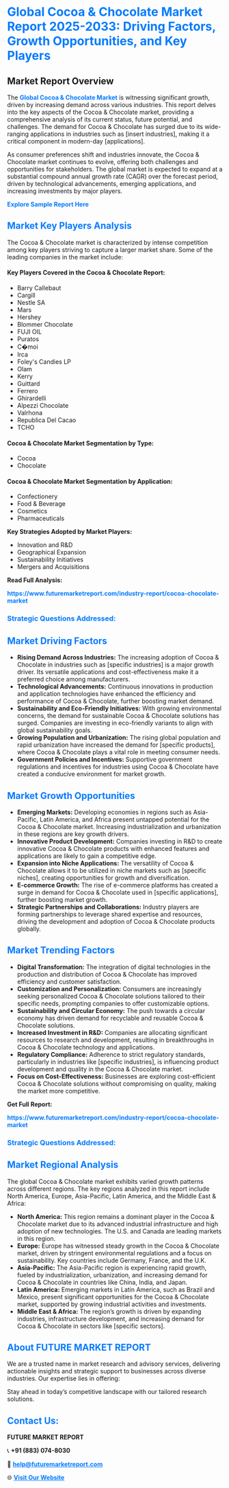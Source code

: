 <h1 style="color: #007BFF;">Global Cocoa & Chocolate Market Report 2025-2033: Driving Factors, Growth Opportunities, and Key Players</h1>

<section id="overview">
<h2>Market Report Overview</h2>
<p>The <a href="https://www.futuremarketreport.com/industry-report/cocoa-chocolate-market" style="color: #007BFF; text-decoration: none;"><strong>Global Cocoa & Chocolate Market</strong></a> is witnessing significant growth, driven by increasing demand across various industries. This report delves into the key aspects of the Cocoa & Chocolate market, providing a comprehensive analysis of its current status, future potential, and challenges. The demand for Cocoa & Chocolate has surged due to its wide-ranging applications in industries such as [insert industries], making it a critical component in modern-day [applications].</p>
<p>As consumer preferences shift and industries innovate, the Cocoa & Chocolate market continues to evolve, offering both challenges and opportunities for stakeholders. The global market is expected to expand at a substantial compound annual growth rate (CAGR) over the forecast period, driven by technological advancements, emerging applications, and increasing investments by major players.</p>
</section>

<section id="overview">
<p><a href="https://www.futuremarketreport.com/request-sample/reportId=26365" style="color: #007BFF; text-decoration: none;"><strong>Explore Sample Report Here</strong></a></p>
</section>

<section id="key-players">
<h2 style="color: #007BFF;">Market Key Players Analysis</h2>
<p>The Cocoa & Chocolate market is characterized by intense competition among key players striving to capture a larger market share. Some of the leading companies in the market include:</p>
<h4>Key Players Covered in the Cocoa & Chocolate Report:</h4>
<ul><li>Barry Callebaut</li><li>Cargill</li><li>Nestle SA</li><li>Mars</li><li>Hershey</li><li>Blommer Chocolate</li><li>FUJI OIL</li><li>Puratos</li><li>C�moi</li><li>Irca</li><li>Foley&#039;s Candies LP</li><li>Olam</li><li>Kerry</li><li>Guittard</li><li>Ferrero</li><li>Ghirardelli</li><li>Alpezzi Chocolate</li><li>Valrhona</li><li>Republica Del Cacao</li><li>TCHO</li></ul>
<h4>Cocoa & Chocolate Market Segmentation by Type:</h4>
<ul><li>Cocoa</li><li>Chocolate</li></ul>

<h4>Cocoa & Chocolate Market Segmentation by Application:</h4>
<ul><li>Confectionery</li><li>Food &amp; Beverage</li><li>Cosmetics</li><li>Pharmaceuticals</li></ul>
<p><strong>Key Strategies Adopted by Market Players:</strong></p>
<ul>
<li>Innovation and R&D</li>
<li>Geographical Expansion</li>
<li>Sustainability Initiatives</li>
<li>Mergers and Acquisitions</li>
</ul>
</section>

<section>
<p><strong>Read Full Analysis: </strong></p><a href="https://www.futuremarketreport.com/industry-report/cocoa-chocolate-market" style="color: #007BFF; text-decoration: none;"><strong>https://www.futuremarketreport.com/industry-report/cocoa-chocolate-market</strong></a>
<h3 style="color: #007BFF;">Strategic Questions Addressed:</h3>
</section>

<section id="driving-factors">
<h2 style="color: #007BFF;">Market Driving Factors</h2>
<ul>
<li><strong>Rising Demand Across Industries:</strong> The increasing adoption of Cocoa & Chocolate in industries such as [specific industries] is a major growth driver. Its versatile applications and cost-effectiveness make it a preferred choice among manufacturers.</li>
<li><strong>Technological Advancements:</strong> Continuous innovations in production and application technologies have enhanced the efficiency and performance of Cocoa & Chocolate, further boosting market demand.</li>
<li><strong>Sustainability and Eco-Friendly Initiatives:</strong> With growing environmental concerns, the demand for sustainable Cocoa & Chocolate solutions has surged. Companies are investing in eco-friendly variants to align with global sustainability goals.</li>
<li><strong>Growing Population and Urbanization:</strong> The rising global population and rapid urbanization have increased the demand for [specific products], where Cocoa & Chocolate plays a vital role in meeting consumer needs.</li>
<li><strong>Government Policies and Incentives:</strong> Supportive government regulations and incentives for industries using Cocoa & Chocolate have created a conducive environment for market growth.</li>
</ul>
</section>

<section id="growth-opportunities">
<h2 style="color: #007BFF;">Market Growth Opportunities</h2>
<ul>
<li><strong>Emerging Markets:</strong> Developing economies in regions such as Asia-Pacific, Latin America, and Africa present untapped potential for the Cocoa & Chocolate market. Increasing industrialization and urbanization in these regions are key growth drivers.</li>
<li><strong>Innovative Product Development:</strong> Companies investing in R&D to create innovative Cocoa & Chocolate products with enhanced features and applications are likely to gain a competitive edge.</li>
<li><strong>Expansion into Niche Applications:</strong> The versatility of Cocoa & Chocolate allows it to be utilized in niche markets such as [specific niches], creating opportunities for growth and diversification.</li>
<li><strong>E-commerce Growth:</strong> The rise of e-commerce platforms has created a surge in demand for Cocoa & Chocolate used in [specific applications], further boosting market growth.</li>
<li><strong>Strategic Partnerships and Collaborations:</strong> Industry players are forming partnerships to leverage shared expertise and resources, driving the development and adoption of Cocoa & Chocolate products globally.</li>
</ul>
</section>

<section id="trending-factors">
<h2 style="color: #007BFF;">Market Trending Factors</h2>
<ul>
<li><strong>Digital Transformation:</strong> The integration of digital technologies in the production and distribution of Cocoa & Chocolate has improved efficiency and customer satisfaction.</li>
<li><strong>Customization and Personalization:</strong> Consumers are increasingly seeking personalized Cocoa & Chocolate solutions tailored to their specific needs, prompting companies to offer customizable options.</li>
<li><strong>Sustainability and Circular Economy:</strong> The push towards a circular economy has driven demand for recyclable and reusable Cocoa & Chocolate solutions.</li>
<li><strong>Increased Investment in R&D:</strong> Companies are allocating significant resources to research and development, resulting in breakthroughs in Cocoa & Chocolate technology and applications.</li>
<li><strong>Regulatory Compliance:</strong> Adherence to strict regulatory standards, particularly in industries like [specific industries], is influencing product development and quality in the Cocoa & Chocolate market.</li>
<li><strong>Focus on Cost-Effectiveness:</strong> Businesses are exploring cost-efficient Cocoa & Chocolate solutions without compromising on quality, making the market more competitive.</li>
</ul>
</section>

<section>
<p><strong>Get Full Report: </strong></p><a href="https://www.futuremarketreport.com/industry-report/cocoa-chocolate-market" style="color: #007BFF; text-decoration: none;"><strong>https://www.futuremarketreport.com/industry-report/cocoa-chocolate-market</strong></a>
<h3 style="color: #007BFF;">Strategic Questions Addressed:</h3>
</section>


<section id="regional-analysis">
<h2 style="color: #007BFF;">Market Regional Analysis</h2>
<p>The global Cocoa & Chocolate market exhibits varied growth patterns across different regions. The key regions analyzed in this report include North America, Europe, Asia-Pacific, Latin America, and the Middle East & Africa:</p>
<ul>
<li><strong>North America:</strong> This region remains a dominant player in the Cocoa & Chocolate market due to its advanced industrial infrastructure and high adoption of new technologies. The U.S. and Canada are leading markets in this region.</li>
<li><strong>Europe:</strong> Europe has witnessed steady growth in the Cocoa & Chocolate market, driven by stringent environmental regulations and a focus on sustainability. Key countries include Germany, France, and the U.K.</li>
<li><strong>Asia-Pacific:</strong> The Asia-Pacific region is experiencing rapid growth, fueled by industrialization, urbanization, and increasing demand for Cocoa & Chocolate in countries like China, India, and Japan.</li>
<li><strong>Latin America:</strong> Emerging markets in Latin America, such as Brazil and Mexico, present significant opportunities for the Cocoa & Chocolate market, supported by growing industrial activities and investments.</li>
<li><strong>Middle East & Africa:</strong> The region’s growth is driven by expanding industries, infrastructure development, and increasing demand for Cocoa & Chocolate in sectors like [specific sectors].</li>
</ul>
</section>

<footer>
<h2 style="color: #007BFF;">About FUTURE MARKET REPORT</h2>
<p>We are a trusted name in market research and advisory services, delivering actionable insights and strategic support to businesses across diverse industries. Our expertise lies in offering:</p>

<p>Stay ahead in today’s competitive landscape with our tailored research solutions.</p>

<h2 style="color: #007BFF;">Contact Us:</h2>
<p><strong>FUTURE MARKET REPORT</strong></p>
<p>📞 <strong>+91 (883) 074-8030</strong></p>
<p>📧 <strong><a href="mailto:help@futuremarketreport.com" style="color: #007BFF;">help@futuremarketreport.com</a></strong></p>
<p>🌐 <strong><a href="https://www.futuremarketreport.com/" style="color: #007BFF;">Visit Our Website</a></strong></p>
</footer>